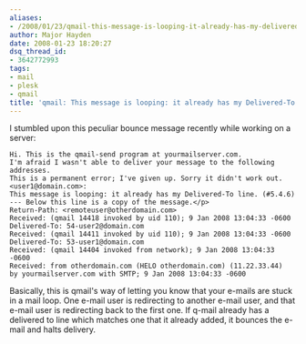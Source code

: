 ```yaml
---
aliases:
- /2008/01/23/qmail-this-message-is-looping-it-already-has-my-delivered-to-line/
author: Major Hayden
date: 2008-01-23 18:20:27
dsq_thread_id:
- 3642772993
tags:
- mail
- plesk
- qmail
title: 'qmail: This message is looping: it already has my Delivered-To line'
---
```


I stumbled upon this peculiar bounce message recently while working on a server:

```
Hi. This is the qmail-send program at yourmailserver.com.
I'm afraid I wasn't able to deliver your message to the following addresses.
This is a permanent error; I've given up. Sorry it didn't work out.
<user1@domain.com>:
This message is looping: it already has my Delivered-To line. (#5.4.6)
--- Below this line is a copy of the message.</p>
Return-Path: <remoteuser@otherdomain.com>
Received: (qmail 14418 invoked by uid 110); 9 Jan 2008 13:04:33 -0600
Delivered-To: 54-user2@domain.com
Received: (qmail 14411 invoked by uid 110); 9 Jan 2008 13:04:33 -0600
Delivered-To: 53-user1@domain.com
Received: (qmail 14404 invoked from network); 9 Jan 2008 13:04:33 -0600
Received: from otherdomain.com (HELO otherdomain.com) (11.22.33.44)
by yourmailserver.com with SMTP; 9 Jan 2008 13:04:33 -0600
```

Basically, this is qmail's way of letting you know that your e-mails are stuck in a mail loop. One e-mail user is redirecting to another e-mail user, and that e-mail user is redirecting back to the first one. If q-mail already has a delivered to line which matches one that it already added, it bounces the e-mail and halts delivery.